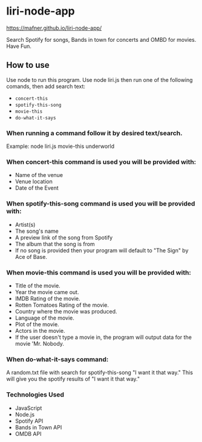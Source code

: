 # liri-node-app

https://mafner.github.io/liri-node-app/


Search Spotify for songs, Bands in town for concerts and OMBD for movies. Have Fun.

## How to use 
Use node to run this program. Use node liri.js then run one of the following comands, then add search text:

* `concert-this`
* `spotify-this-song`
* `movie-this`
* `do-what-it-says`

### When running a command follow it by desired text/search.
Example:
node liri.js movie-this underworld

### When concert-this command is used you will be provided with:

* Name of the venue
* Venue location
* Date of the Event

### When spotify-this-song command is used you will be provided with:

* Artist(s)
* The song's name
* A preview link of the song from Spotify
* The album that the song is from
* If no song is provided then your program will default to "The Sign" by Ace of Base.

### When movie-this command is used you will be provided with:

* Title of the movie.
* Year the movie came out.
* IMDB Rating of the movie.
* Rotten Tomatoes Rating of the movie.
* Country where the movie was produced.
* Language of the movie.
* Plot of the movie.
* Actors in the movie.
* If the user doesn't type a movie in, the program will output data for the movie 'Mr. Nobody.

### When do-what-it-says command:
A random.txt file with search for spotify-this-song "I want it that way." This will give you the spotify results of "I want it that way."

### Technologies Used
* JavaScript
* Node.js
* Spotify API
* Bands in Town API
* OMDB API